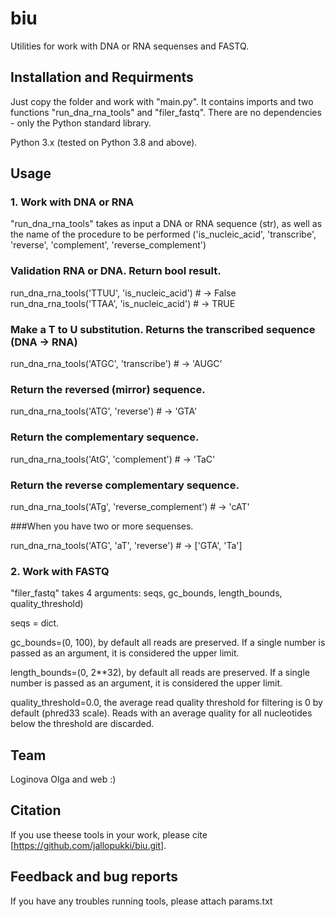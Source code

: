 # biu

Utilities for work with DNA or RNA sequenses and FASTQ.

## Installation and Requirments

Just copy the folder and work with "main.py". It contains imports and two functions "run_dna_rna_tools" and "filer_fastq". There are no dependencies - only the Python standard library.

Python 3.x (tested on Python 3.8 and above).

## Usage

### 1. Work with DNA or RNA

"run_dna_rna_tools" takes as input a DNA or RNA sequence (str), as well as the name of the procedure to be performed ('is_nucleic_acid', 'transcribe', 'reverse', 'complement', 'reverse_complement')

### Validation RNA or DNA. Return bool result.

run_dna_rna_tools('TTUU', 'is_nucleic_acid') \# → False run_dna_rna_tools('TTAA', 'is_nucleic_acid') \# → TRUE

### Make a T to U substitution. Returns the transcribed sequence (DNA → RNA)

run_dna_rna_tools('ATGC', 'transcribe') \# → 'AUGC'

### Return the reversed (mirror) sequence.

run_dna_rna_tools('ATG', 'reverse') \# → 'GTA'

### Return the complementary sequence.

run_dna_rna_tools('AtG', 'complement') \# → 'TaC'

### Return the reverse complementary sequence.

run_dna_rna_tools('ATg', 'reverse_complement') \# → 'cAT'

###When you have two or more sequenses.

run_dna_rna_tools('ATG', 'aT', 'reverse') \# → ['GTA', 'Ta']

### 2. Work with FASTQ

"filer_fastq" takes 4 arguments: seqs, gc_bounds, length_bounds, quality_threshold)

seqs = dict.

gc_bounds=(0, 100), by default all reads are preserved. If a single number is passed as an argument, it is considered the upper limit.

length_bounds=(0, 2\*\*32), by default all reads are preserved. If a single number is passed as an argument, it is considered the upper limit.

quality_threshold=0.0, the average read quality threshold for filtering is 0 by default (phred33 scale). Reads with an average quality for all nucleotides below the threshold are discarded.

## Team

Loginova Olga and web :)

## Citation

If you use theese tools in your work, please cite [<https://github.com/jallopukki/biu.git>].

## Feedback and bug reports

If you have any troubles running tools, please attach params.txt
